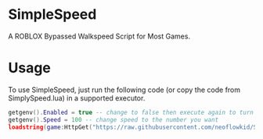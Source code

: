 # SimpleSpeed
A ROBLOX Bypassed Walkspeed Script for Most Games.
# Usage
To use SimpleSpeed, just run the following code (or copy the code from SimplySpeed.lua) in a supported executor.
```lua
getgenv().Enabled = true -- change to false then execute again to turn off
getgenv().Speed = 100 -- change speed to the number you want
loadstring(game:HttpGet("https://raw.githubusercontent.com/neoflowkid/SimpleSpeed/refs/heads/main/SimpleSpeed.lua"))()

